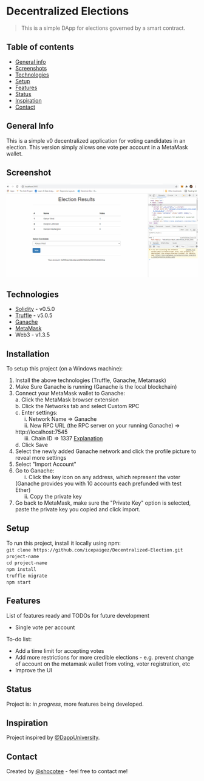# Decentralized Elections
>This is a simple DApp for elections governed by a smart contract.

## Table of contents
* [General info](#general-info)
* [Screenshots](#screenshots)
* [Technologies](#technologies)
* [Setup](#setup)
* [Features](#features)
* [Status](#status)
* [Inspiration](#inspiration)
* [Contact](#contact)

## General Info
This is a simple v0 decentralized application for voting candidates in an election. This version simply allows one vote per account in a MetaMask wallet.

## Screenshot
![Example screenshot](./img/election.gif)

## Technologies
* [Solidity](https://docs.soliditylang.org/en/v0.8.4/) - v0.5.0
* [Truffle](https://www.trufflesuite.com/docs/truffle/getting-started/installation) - v5.0.5
* [Ganache](https://www.trufflesuite.com/ganache) 
* [MetaMask](https://metamask.io/)
* Web3 - v1.3.5


## Installation
<!-- Describe how to install / setup your local environement / add link to demo version. -->
To setup this project (on a Windows machine):
1. Install the above technologies (Truffle, Ganache, Metamask)
2. Make Sure Ganache is running (Ganache is the local blockchain)
3. Connect your MetaMask wallet to Ganache:  
	a. Click the MetaMask browser extension    
	b. Click the Networks tab and select Custom RPC  
	c. Enter settings:   
		&nbsp;&nbsp;&nbsp;&nbsp;&nbsp;&nbsp;i.   Network Name => Ganache  
		&nbsp;&nbsp;&nbsp;&nbsp;&nbsp;&nbsp;ii.  New RPC URL (the RPC server on your running Ganache) => http://localhost:7545  
		&nbsp;&nbsp;&nbsp;&nbsp;&nbsp;&nbsp;iii. Chain ID => 1337 [Explanation](https://ethereum.stackexchange.com/questions/91072/setup-ganache-with-metamask-what-and-where-is-a-chain-id)  
	d. Click Save  
4. Select the newly added Ganache network and click the profile picture to reveal more settings
5. Select "Import Account"
6. Go to Ganache:  
	&nbsp;&nbsp;&nbsp;&nbsp;&nbsp;&nbsp;i.  Click the key icon on any address, which represent the voter (Ganache provides you with 10 accounts each prefunded with test Ether)  
	&nbsp;&nbsp;&nbsp;&nbsp;&nbsp;&nbsp;ii. Copy the private key
7. Go back to MetaMask, make sure the "Private Key" option is selected, paste the private key you copied and click import.

## Setup
<!-- Show examples of usage: -->
To run this project, install it locally using npm:  
`git clone https://github.com/icepaigez/Decentralized-Election.git project-name`  
`cd project-name`  
`npm install`   
`truffle migrate`  
`npm start`

## Features
List of features ready and TODOs for future development
* Single vote per account

To-do list:
* Add a time limit for accepting votes
* Add more restrictions for more credible elections - e.g. prevent change of account on the metamask wallet from voting, voter registration, etc
* Improve the UI

## Status
Project is: _in progress_, more features being developed.

## Inspiration
Project inspired by [@DappUniversity](https://twitter.com/DappUniversity).

## Contact
Created by [@shocotee](https://twitter.com/shocotee) - feel free to contact me!